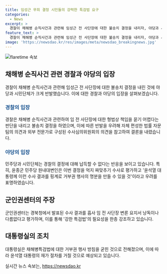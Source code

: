 ```yaml
---
title: 임성근 무죄 결정 시민들의 강력한 특검법 요구
categories:
  - News
excerpt: >
  경찰이 채해병 순직사건과 관련해 임성근 전 사단장에 대한 불송치 결정을 내리자, 야당과 시민단체는 강한 특검법 필요성을 강조하며 반발했다. 경찰은 형법상 책임을 묻기 어렵다는 입장을 밝히면서도, 이에 대한 반발이 우려되어 법률 자문팀과 외부 전문가의 의견을 고려했다고 전했다. 이에 대해 반발하는 의원들은 이결과를 납득할 수 없다며, 남겨진 거부권을 행사하여 재가 절차에 들어갈 것으로 예상된다. 함께 군인권센터는 강한 특검법 필요성을 강조하며, 대통령실은 거부권 행사를 준비하고 있다고 전해졌다.
feature_text: >
  경찰이 채해병 순직사건과 관련해 임성근 전 사단장에 대한 불송치 결정을 내리자, 야당과 시민단체는 강한 특검법 필요성을 강조하며 반발했다. 경찰은 형법상 책임을 묻기 어렵다는 입장을 밝히면서도, 이에 대한 반발이 우려되어 법률 자문팀과 외부 전문가의 의견을 고려했다고 전했다. 이에 대해 반발하는 의원들은 이결과를 납득할 수 없다며, 남겨진 거부권을 행사하여 재가 절차에 들어갈 것으로 예상된다. 함께 군인권센터는 강한 특검법 필요성을 강조하며, 대통령실은 거부권 행사를 준비하고 있다고 전해졌다.
image: 'https://newsdao.kr/res/images/meta/newsdao_breakingnews.jpg'
---
```


<p><img src="https://newsdao.kr/res/images/meta/newsdao_breakingnews.jpg" alt="flaretime 속보" /></p>

<h2 data-ke-size="size26">채해병 순직사건 관련 경찰과 야당의 입장</h2>

<p data-ke-size="size16">경찰이 채해병 순직사건과 관련해 임성근 전 사단장에 대한 불송치 결정을 내린 것에 야당과 시민단체가 크게 반발했습니다. 이에 대한 경찰과 야당의 입장을 살펴보겠습니다.</p>

<h3><b><span style="color: #1a5490;">경찰의 입장</span></b></h3>

<p data-ke-size="size16">경찰은 채해병 순직사건과 관련하여 임 전 사단장에 대한 형법상 책임을 묻기 어렵다는 판단을 내리고 불송치 결정을 하였으며, 이에 따른 반발을 우려해 자체 편성한 법률 자문팀의 의견과 외부 전문가로 구성된 수사심의위원회의 의견을 참고하여 결론을 내렸습니다.</p>

<h3><b><span style="color: #1a5490;">야당의 입장</span></b></h3>

<p data-ke-size="size16">민주당과 시민단체는 경찰의 결정에 대해 납득할 수 없다는 반응을 보이고 있습니다. 특히, 윤종군 민주당 원내대변인은 이번 결정을 억지 짜맞추기 수사로 평가하고 '윤석열 대통령께 이런 수사 결과를 핑계로 거부권 행사의 명분을 만들 수 있을 것'이라고 우려를 표명하였습니다.</p>

<h2 data-ke-size="size26">군인권센터의 주장</h2>

<p data-ke-size="size16">군인권센터는 경북청에서 발표된 수사 결과를 흡사 임 전 사단장 변론 요지서 낭독이나 다름없다고 평가하며, 이를 통해 '강한 특검법'의 필요성을 한층 강조하고 있습니다.</p>

<h2 data-ke-size="size26">대통령실의 조치</h2>

<p data-ke-size="size16">대통령실은 채해병특검법에 대한 거부권 행사 방침을 굳힌 것으로 전해졌으며, 이에 따라 윤석열 대통령의 재가 절차를 거칠 것으로 예상되고 있습니다.</p>
실시간 뉴스 속보는, <a href="https://newsdao.kr" rel="dofollow">https://newsdao.kr</a>


